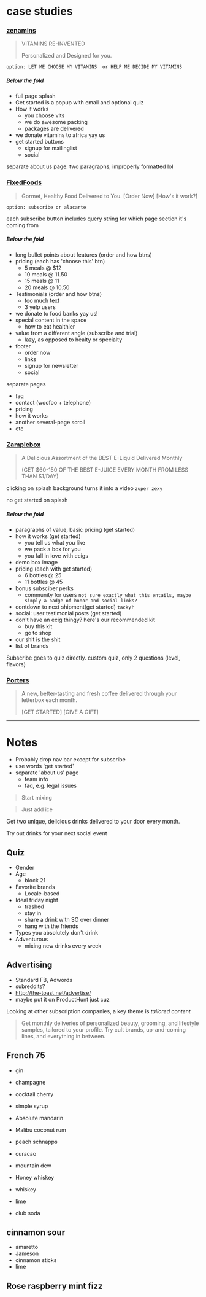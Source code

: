 # case studies

### [zenamins](http://www.zenamins.com/)

> VITAMINS RE-INVENTED
> 
> Personalized and Designed for you.

    option: LET ME CHOOSE MY VITAMINS  or HELP ME DECIDE MY VITAMINS

##### Below the fold

- full page splash 
- Get started is a popup with email and optional quiz
- How it works
  - you choose vits
  - we do awesome packing
  - packages are delivered
- we donate vitamins to africa yay us
- get started buttons
  - signup for mailinglist
  - social

separate about us page: two paragraphs, improperly formatted lol

### [FixedFoods](http://www.fixedfoods.com/)

> Gormet, Healthy Food Delivered to You.
> [Order Now]  [How's it work?]

    option: subscribe or alacarte

each subscribe button includes query string for which page section it's coming from

##### Below the fold

- long bullet points about features (order and how btns)
- pricing (each has 'choose this' btn)
  - 5 meals @ $12
  - 10 meals @ 11.50
  - 15 meals @ 11
  - 20 meals @ 10.50
- Testimonials (order and how btns)
  - too much text
  - 3 yelp users
- we donate to food banks yay us!
- special content in the space
  - how to eat healthier
- value from a different angle (subscribe and trial)
  - lazy, as opposed to healty or specialty
- footer
  - order now
  - links
  - signup for newsletter
  - social

separate pages
 - faq
 - contact (woofoo + telephone)
 - pricing
 - how it works
  - another several-page scroll
 - etc

### [Zamplebox](https://www.zamplebox.com/)

> A Delicious Assortment of the BEST
> E-Liquid Delivered Monthly
> 
> (GET $60-150 OF THE BEST E-JUICE EVERY MONTH FROM LESS THAN $1/DAY)

clicking on splash background turns it into a video `zuper zexy`

no get started on splash

##### Below the fold

- paragraphs of value, basic pricing (get started)
- how it works (get started)
  - you tell us what you like
  - we pack a box for you
  - you fall in love with ecigs
- demo box image
- pricing (each with get started)
  - 6 bottles @ 25
  - 11 bottles @ 45
- bonus subsciber perks
  - community for users `not sure exactly what this entails, maybe simply a badge of honor and social links?`
- contdown to next shipment(get started) `tacky?`
- social: user testimonial posts (get started)
- don't have an ecig thingy? here's our recommended kit
  - buy this kit
  - go to shop
- our shit is the shit
 - list of brands 

Subscribe goes to quiz directly. custom quiz, only 2 questions (level, flavors)

### [Porters](https://getporters.com/)

> A new, better-tasting and fresh coffee delivered through your letterbox each month.
> 
> [GET STARTED]  [GIVE A GIFT]




*****

# Notes

- Probably drop nav bar except for subscribe
- use words 'get started'
- separate 'about us' page
  - team info
  - faq, e.g. legal issues


> Start mixing

> Just add ice



Get two unique, delicious drinks delivered to your door every month.

Try out drinks for your next social event



Quiz
----

- Gender
- Age
  - block 21
- Favorite brands
  - Locale-based
- Ideal friday night
  - trashed
  - stay in
  - share a drink with SO over dinner
  - hang with the friends
- Types you absolutely don't drink
- Adventurous
  - mixing new drinks every week
 

 Advertising
 -----------

- Standard FB, Adwords
- subreddits?
- http://the-toast.net/advertise/
- maybe put it on ProductHunt just cuz


Looking at other subscription companies, a key theme is *tailored content*

> Get monthly deliveries of personalized beauty, grooming, and lifestyle samples, tailored to your profile. Try cult brands, up-and-coming lines, and everything in between.


French 75
---------
- gin
- champagne
- cocktail cherry
- simple syrup



- Absolute mandarin
- Malibu coconut rum
- peach schnapps
- curacao
- mountain dew



- Honey whiskey
- whiskey
- lime
- club soda



cinnamon sour
--------------
- amaretto
- Jameson
- cinnamon sticks
- lime

Rose raspberry mint fizz
------------------------

